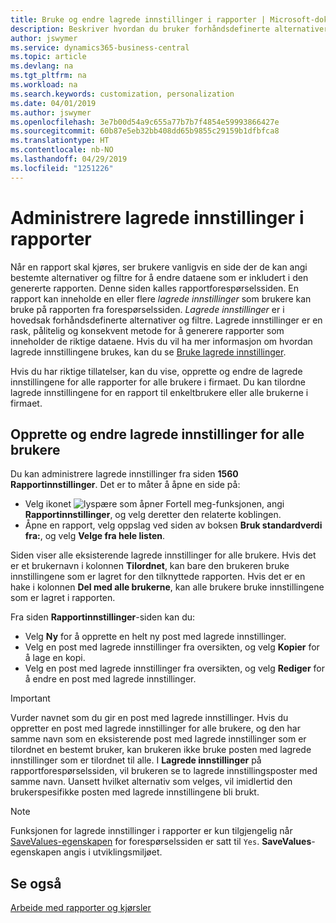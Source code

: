 ```yaml
---
title: Bruke og endre lagrede innstillinger i rapporter | Microsoft-dokumentasjon
description: Beskriver hvordan du bruker forhåndsdefinerte alternativer og filtre til å tilpasse rapporter og generere riktige data.
author: jswymer
ms.service: dynamics365-business-central
ms.topic: article
ms.devlang: na
ms.tgt_pltfrm: na
ms.workload: na
ms.search.keywords: customization, personalization
ms.date: 04/01/2019
ms.author: jswymer
ms.openlocfilehash: 3e7b00d54a9c655a77b7b7f4854e59993866427e
ms.sourcegitcommit: 60b87e5eb32bb408dd65b9855c29159b1dfbfca8
ms.translationtype: HT
ms.contentlocale: nb-NO
ms.lasthandoff: 04/29/2019
ms.locfileid: "1251226"
---
```

# <a name="managing-saved-settings-on-reports"></a>Administrere lagrede innstillinger i rapporter
Når en rapport skal kjøres, ser brukere vanligvis en side der de kan angi bestemte alternativer og filtre for å endre dataene som er inkludert i den genererte rapporten. Denne siden kalles rapportforespørselssiden. En rapport kan inneholde en eller flere *lagrede innstillinger* som brukere kan bruke på rapporten fra forespørselssiden. *Lagrede innstillinger* er i hovedsak forhåndsdefinerte alternativer og filtre. Lagrede innstillinger er en rask, pålitelig og konsekvent metode for å generere rapporter som inneholder de riktige dataene. Hvis du vil ha mer informasjon om hvordan lagrede innstillingene brukes, kan du se [Bruke lagrede innstillinger](ui-work-report.md#SavedSettings).

Hvis du har riktige tillatelser, kan du vise, opprette og endre de lagrede innstillingene for alle rapporter for alle brukere i firmaet. Du kan tilordne lagrede innstillingene for en rapport til enkeltbrukere eller alle brukerne i firmaet.

<!--
## Apply saved settings to a report
1. Open the report.

   The report request page appears.    
2. In the **Saved Settings** section of the page, set the **Name** field  to the saved settings that you want to use.

   The **Saved Settings** section only appears if the report has been run before or if there are existing saved settings entries. The saved settings entry called **Last used options and filters** is always available. These settings are the option and filter values that were used the last time you ran the report.

-->

## <a name="create-and-modify-saved-settings-for-all-users"></a>Opprette og endre lagrede innstillinger for alle brukere
Du kan administrere lagrede innstillinger fra siden **1560 Rapportinnstillinger**. Det er to måter å åpne en side på:
-   Velg ikonet ![lyspære som åpner Fortell meg-funksjonen](media/ui-search/search_small.png "Fortell hva du vil gjøre"), angi **Rapportinnstillinger**, og velg deretter den relaterte koblingen.
-   Åpne en rapport, velg oppslag ved siden av boksen **Bruk standardverdi fra:**, og velg **Velge fra hele listen**.

Siden viser alle eksisterende lagrede innstillinger for alle brukere. Hvis det er et brukernavn i kolonnen **Tilordnet**, kan bare den brukeren bruke innstillingene som er lagret for den tilknyttede rapporten. Hvis det er en hake i kolonnen **Del med alle brukerne**, kan alle brukere bruke innstillingene som er lagret i rapporten.

Fra siden **Rapportinnstillinger**-siden kan du:
-   Velg **Ny** for å opprette en helt ny post med lagrede innstillinger.
-   Velg en post med lagrede innstillinger fra oversikten, og velg **Kopier** for å lage en kopi.
-   Velg en post med lagrede innstillinger fra oversikten, og velg **Rediger** for å endre en post med lagrede innstillinger.


> [!Important]
> Vurder navnet som du gir en post med lagrede innstillinger. Hvis du oppretter en post med lagrede innstillinger for alle brukere, og den har samme navn som en eksisterende post med lagrede innstillinger som er tilordnet en bestemt bruker, kan brukeren ikke bruke posten med lagrede innstillinger som er tilordnet til alle.  I **Lagrede innstillinger** på rapportforespørselssiden, vil brukeren se to lagrede innstillingsposter med samme navn. Uansett hvilket alternativ som velges, vil imidlertid den brukerspesifikke posten med lagrede innstillingene bli brukt.

> [!NOTE]
> Funksjonen for lagrede innstillinger i rapporter er kun tilgjengelig når [SaveValues-egenskapen](https://docs.microsoft.com/en-us/dynamics-nav/savevalues-property) for forespørselssiden er satt til `Yes`. **SaveValues**-egenskapen angis i utviklingsmiljøet.  

## <a name="see-also"></a>Se også
[Arbeide med rapporter og kjørsler](ui-work-report.md)  

